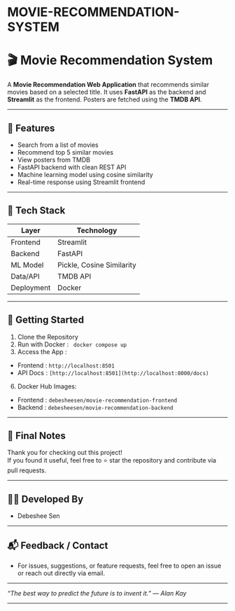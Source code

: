 # MOVIE-RECOMMENDATION-SYSTEM
# 🎬 Movie Recommendation System

A **Movie Recommendation Web Application** that recommends similar movies based on a selected title. It uses **FastAPI** as the backend and **Streamlit** as the frontend. Posters are fetched using the **TMDB API**.

---

## 📌 Features

- Search from a list of movies  
- Recommend top 5 similar movies  
- View posters from TMDB  
- FastAPI backend with clean REST API  
- Machine learning model using cosine similarity  
- Real-time response using Streamlit frontend  

---

## 🧠 Tech Stack

| Layer     | Technology         |
|-----------|--------------------|
| Frontend  | Streamlit          |
| Backend   | FastAPI            |
| ML Model  | Pickle, Cosine Similarity |
| Data/API  | TMDB API           |
| Deployment | Docker |
---

## 🚀 Getting Started

1. Clone the Repository
2. Run with Docker : 
   ``` docker compose up```
4. Access the App : 
- Frontend : ``` http://localhost:8501 ```
- API Docs : ``` [http://localhost:8501](http://localhost:8000/docs) ```
6. Docker Hub Images:
- Frontend : ``` debesheesen/movie-recommendation-frontend ```
- Backend : ``` debesheesen/movie-recommendation-backend ```

---
## 🧾 Final Notes

Thank you for checking out this project!  
If you found it useful, feel free to ⭐ star the repository and contribute via pull requests.

---
## 👨‍💻 Developed By

- Debeshee Sen

---
## 📬 Feedback / Contact

- For issues, suggestions, or feature requests, feel free to open an issue or reach out directly via email.
---

_“The best way to predict the future is to invent it.” — Alan Kay_

---


